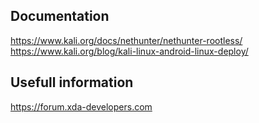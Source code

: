 ## Documentation
https://www.kali.org/docs/nethunter/nethunter-rootless/
https://www.kali.org/blog/kali-linux-android-linux-deploy/

## Usefull information
https://forum.xda-developers.com




